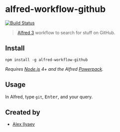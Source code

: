 alfred-workflow-github
=======================

[![Build Status](https://travis-ci.org/alexilyaev/alfred-workflow-github.svg?branch=master)](https://travis-ci.org/alexilyaev/alfred-workflow-github)

> [Alfred 3](https://www.alfredapp.com/) workflow to search for stuff on GitHub.

Install
--------

```
npm install -g alfred-workflow-github
```

*Requires [Node.js](https://nodejs.org) 4+ and the Alfred [Powerpack](https://www.alfredapp.com/powerpack/).*

Usage
------

In Alfred, type `git`, <kbd>Enter</kbd>, and your query.

Created by
-----------

- [Alex Ilyaev](https://github.com/alexilyaev)
